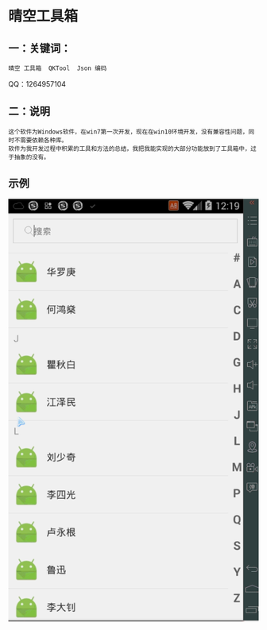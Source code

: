 # 晴空工具箱

## 一：关键词：
~~~~
晴空 工具箱  QKTool  Json 编码
~~~~

QQ：1264957104



## 二：说明
    这个软件为Windows软件，在win7第一次开发，现在在win10环境开发，没有兼容性问题，同时不需要依赖各种库。
    软件为我开发过程中积累的工具和方法的总结，我把我能实现的大部分功能放到了工具箱中，过于抽象的没有。
    
    
    
## 示例
![ image](https://github.com/hnsugar/SearchSidebar/blob/master/SearchSidebar.gif)

 
 
